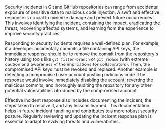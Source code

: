 Security incidents in Git and GitHub repositories can range from accidental exposure of sensitive data to malicious code injection. A swift and effective response is crucial to minimize damage and prevent future occurrences. This involves identifying the incident, containing the impact, eradicating the threat, recovering affected systems, and learning from the experience to improve security practices.

Responding to security incidents requires a well-defined plan. For example, if a developer accidentally commits a file containing API keys, the immediate response should be to remove the commit from the repository's history using tools like `git filter-branch` or `git rebase` (with extreme caution and awareness of the implications for collaborators). Then, the compromised API keys must be revoked and replaced. Another example is detecting a compromised user account pushing malicious code. The response would involve immediately disabling the account, reverting the malicious commits, and thoroughly auditing the repository for any other potential vulnerabilities introduced by the compromised account.

Effective incident response also includes documenting the incident, the steps taken to resolve it, and any lessons learned. This documentation helps in future incident handling and contributes to a more robust security posture. Regularly reviewing and updating the incident response plan is essential to adapt to evolving threats and vulnerabilities.